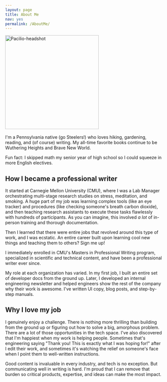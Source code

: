```yaml
---
layout: page
title: About Me
nav: yes
permalink: /AboutMe/
---
```


<img src="/pics-pdfs/Headshot.jpg" alt="Pacilio-headshot" width="300"/>
<br>
<br>
I'm a Pennsylvania native (go Steelers!) who loves hiking, gardening, reading, and (of course) writing. My all-time favorite books continue to be Wuthering Heights and Brave New World.

Fun fact: I skipped math my senior year of high school so I could squeeze in more English electives.

## How I became a professional writer

It started at Carnegie Mellon University (CMU), where I was a Lab Manager orchestrating multi-stage research studies on stress, meditation, and smoking. A huge part of my job was learning complex tools (like an eye tracker) and procedures (like checking someone's breath carbon dioxide), and then teaching research assistants to execute these tasks flawlessly with hundreds of participants. As you can imagine, this involved *a lot* of in-person training and thorough documentation.

Then I learned that there were entire jobs that revolved around this type of work, and I was ecstatic. An entire career built upon learning cool new things and teaching them to others? Sign me up!

I immediately enrolled in CMU's Masters in Professional Writing program, specialized in scientific and technical content, and have been a professional writer ever since.

My role at each organization has varied. In my first job, I built an entire set of developer docs from the ground up. Later, I developed an internal engineering newsletter and helped engineers show the rest of the company why their work is awesome. I've written UI copy, blog posts, and step-by-step manuals.

## Why I love my job

I genuinely enjoy a challenge. There is nothing more thrilling than building from the ground up or figuring out how to solve a big, amorphous problem. There are a lot of those opportunities in the tech space. I've also discovered that I'm happiest when my work is helping people. Sometimes that's engineering saying "Thank you! This is exactly what I was hoping for!" after I edit their work, and sometimes it's watching the relief on someone's face when I point them to well-written instructions.

Good content is invaluable in every industry, and tech is no exception. But communicating well in writing is hard. I'm proud that I can remove that burden so critical products, expertise, and ideas can make the most impact.
